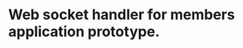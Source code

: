 Web socket handler for members application prototype.
=====================================================